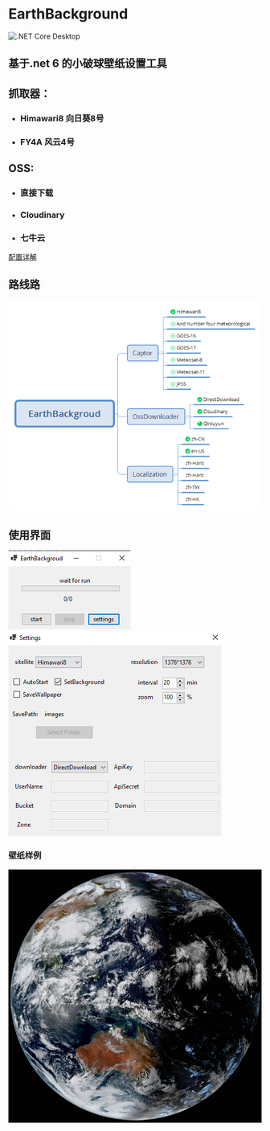 # EarthBackground
![.NET Core Desktop](https://github.com/LGinC/EarthBackground/workflows/.NET%20Core%20Desktop/badge.svg)

## 基于.net 6 的小破球壁纸设置工具

## 抓取器：
+ ### Himawari8 向日葵8号
+ ### FY4A 风云4号
## OSS:
+ ### 直接下载
+ ### Cloudinary
+ ### 七牛云

[配置详解](https://github.com/LGinC/EarthBackground/wiki)

## 路线路
![Road map](https://raw.githubusercontent.com/LGinC/EarthBackground/master/Properties/Roadmap.png)

## 使用界面

![main](https://raw.githubusercontent.com/LGinC/EarthBackground/master/Properties/mainForm.png)
![settings](https://raw.githubusercontent.com/LGinC/EarthBackground/master/Properties/settingForm.png)

### 壁纸样例
![wallpaper](https://raw.githubusercontent.com/LGinC/EarthBackground/master/Properties/wallpaper.png)
